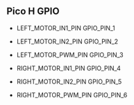 ## Pico H GPIO

- LEFT_MOTOR_IN1_PIN            GPIO_PIN_1
- LEFT_MOTOR_IN2_PIN            GPIO_PIN_2
- LEFT_MOTOR_PWM_PIN            GPIO_PIN_3

- RIGHT_MOTOR_IN1_PIN           GPIO_PIN_4
- RIGHT_MOTOR_IN2_PIN           GPIO_PIN_5
- RIGHT_MOTOR_PWM_PIN           GPIO_PIN_6
